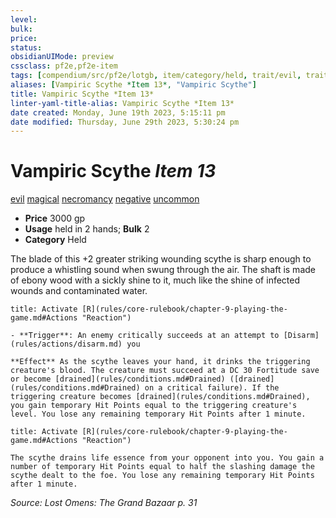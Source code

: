 ```yaml
---
level:
bulk:
price:
status:
obsidianUIMode: preview
cssclass: pf2e,pf2e-item
tags: [compendium/src/pf2e/lotgb, item/category/held, trait/evil, trait/magical, trait/necromancy, trait/negative, trait/uncommon]
aliases: [Vampiric Scythe *Item 13*, "Vampiric Scythe"]
title: Vampiric Scythe *Item 13*
linter-yaml-title-alias: Vampiric Scythe *Item 13*
date created: Monday, June 19th 2023, 5:15:11 pm
date modified: Thursday, June 29th 2023, 5:30:24 pm
---
```


# Vampiric Scythe *Item 13*

[evil](rules/traits/evil.md) [magical](rules/traits/magical.md) [necromancy](rules/traits/necromancy.md) [negative](rules/traits/negative.md) [uncommon](rules/traits/uncommon.md)  

- **Price** 3000 gp
- **Usage** held in 2 hands; **Bulk** 2
- **Category** Held

The blade of this +2 greater striking wounding scythe is sharp enough to produce a whistling sound when swung through the air. The shaft is made of ebony wood with a sickly shine to it, much like the shine of infected wounds and contaminated water.

```ad-embed-ability
title: Activate [R](rules/core-rulebook/chapter-9-playing-the-game.md#Actions "Reaction")

- **Trigger**: An enemy critically succeeds at an attempt to [Disarm](rules/actions/disarm.md) you

**Effect** As the scythe leaves your hand, it drinks the triggering creature's blood. The creature must succeed at a DC 30 Fortitude save or become [drained](rules/conditions.md#Drained) ([drained](rules/conditions.md#Drained) on a critical failure). If the triggering creature becomes [drained](rules/conditions.md#Drained), you gain temporary Hit Points equal to the triggering creature's level. You lose any remaining temporary Hit Points after 1 minute.
```

```ad-embed-ability
title: Activate [R](rules/core-rulebook/chapter-9-playing-the-game.md#Actions "Reaction")

The scythe drains life essence from your opponent into you. You gain a number of temporary Hit Points equal to half the slashing damage the scythe dealt to the foe. You lose any remaining temporary Hit Points after 1 minute.
```

*Source: Lost Omens: The Grand Bazaar p. 31*
